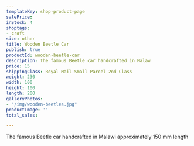 ```yaml
---
templateKey: shop-product-page
salePrice: 
inStock: 4
shoptags:
- craft
size: other
title: Wooden Beetle Car
publish: true
productId: wooden-beetle-car
description: The famous Beetle car handcrafted in Malaw
price: 15
shippingClass: Royal Mail Small Parcel 2nd Class
weight: 230
width: 100
height: 100
length: 200
galleryPhotos:
- "/img/wooden-beetles.jpg"
productImage: ''
total_sales: 

---
```

The famous Beetle car handcrafted in Malawi approximately 150 mm length